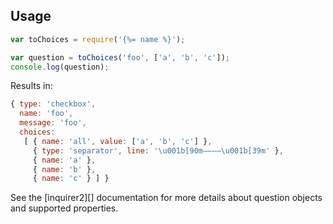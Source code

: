 ## Usage

```js
var toChoices = require('{%= name %}');

var question = toChoices('foo', ['a', 'b', 'c']);
console.log(question);
```

Results in:

```js
{ type: 'checkbox',
  name: 'foo',
  message: 'foo',
  choices:
   [ { name: 'all', value: ['a', 'b', 'c'] },
     { type: 'separator', line: '\u001b[90m————\u001b[39m' },
     { name: 'a' },
     { name: 'b' },
     { name: 'c' } ] }
```

See the [inquirer2][] documentation for more details about question objects and supported properties.
